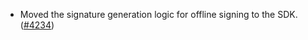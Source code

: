 - Moved the signature generation logic for offline signing to the SDK.
  ([\#4234](https://github.com/anoma/namada/pull/4234))